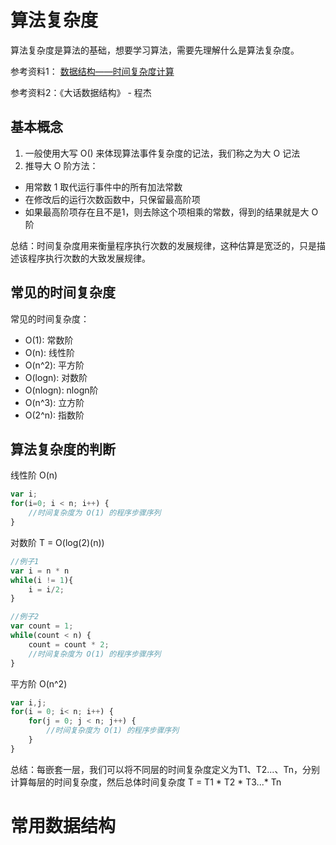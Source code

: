 # 算法复杂度
算法复杂度是算法的基础，想要学习算法，需要先理解什么是算法复杂度。

参考资料1：
[数据结构——时间复杂度计算](https://www.bilibili.com/video/BV13d4y1K74p/)

参考资料2：《大话数据结构》 - 程杰

## 基本概念
1. 一般使用大写 O() 来体现算法事件复杂度的记法，我们称之为大 O 记法
2. 推导大 O 阶方法：
- 用常数 1 取代运行事件中的所有加法常数
- 在修改后的运行次数函数中，只保留最高阶项
- 如果最高阶项存在且不是1，则去除这个项相乘的常数，得到的结果就是大 O 阶


总结：时间复杂度用来衡量程序执行次数的发展规律，这种估算是宽泛的，只是描述该程序执行次数的大致发展规律。

## 常见的时间复杂度
常见的时间复杂度：
- O(1): 常数阶
- O(n): 线性阶
- O(n^2): 平方阶
- O(logn): 对数阶
- O(nlogn): nlogn阶
- O(n^3): 立方阶
- O(2^n): 指数阶

## 算法复杂度的判断
线性阶 O(n)
```js
var i;
for(i=0; i < n; i++) {
    //时间复杂度为 O(1) 的程序步骤序列
}
```

对数阶 T = O(log(2)(n))
```js
//例子1
var i = n * n
while(i != 1){
    i = i/2;
}

//例子2
var count = 1;
while(count < n) {
    count = count * 2;
    //时间复杂度为 O(1) 的程序步骤序列
}
```

平方阶 O(n^2)
```js
var i,j;
for(i = 0; i< n; i++) {
    for(j = 0; j < n; j++) {
        //时间复杂度为 O(1) 的程序步骤序列
    }
}
```

总结：每嵌套一层，我们可以将不同层的时间复杂度定义为T1、T2...、Tn，分别计算每层的时间复杂度，然后总体时间复杂度 T = T1 * T2 * T3...* Tn

# 常用数据结构
